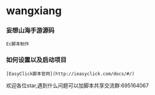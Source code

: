 # wangxiang

### 妄想山海手游源码

```
Ec脚本制作 
```
###  如何设置以及启动项目

```
[EasyClick脚本官网](http://ieasyclick.com/docs/#/)
```
欢迎各位star,遇到什么问题可以加脚本共享交流群:695164067

